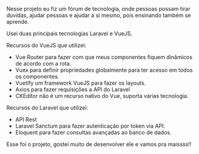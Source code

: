 Nesse projeto eu fiz um fórum de tecnologia, onde pessoas possam tirar duvidas, ajudar pessoas e ajudar a si mesmo, pois ensinando também se aprende.

Usei duas principais tecnologias Laravel e VueJS.


Recursos do VueJS que utilizei:

- Vue Router para fazer com que meus componentes fiquem dinâmicos de acordo com a rota.
- Vuex para definir propriedades globalmente para ter acesso em todos os componentes.
- Vuetify um framework VueJS para fazer os layouts.
- Axios para fazer requisições a API do Laravel
- CKEditor não é um recurso nativo do Vue, suporta várias tecnologia.


Recursos do Laravel que utilizei:

- API Rest
- Laravel Sanctum para fazer autenticação por token via API.
- Eloquent para fazer consultas avançadas ao banco de dados.

Esse foi o projeto, gostei muito de desenvolver ele e vamos pra maissss!!
